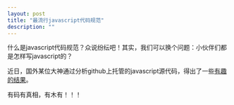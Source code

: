 ```yaml
---
layout: post
title: "最流行javascript代码规范"
description: ""
---
```


什么是javascript代码规范？众说纷纭吧！其实，我们可以换个问题：小伙伴们都是怎样写javascript的？

近日，国外某位大神通过分析github上托管的javascript源代码，得出了一些[有趣的结果](http://sideeffect.kr/popularconvention#javascript)。

有码有真相，有木有！！！
